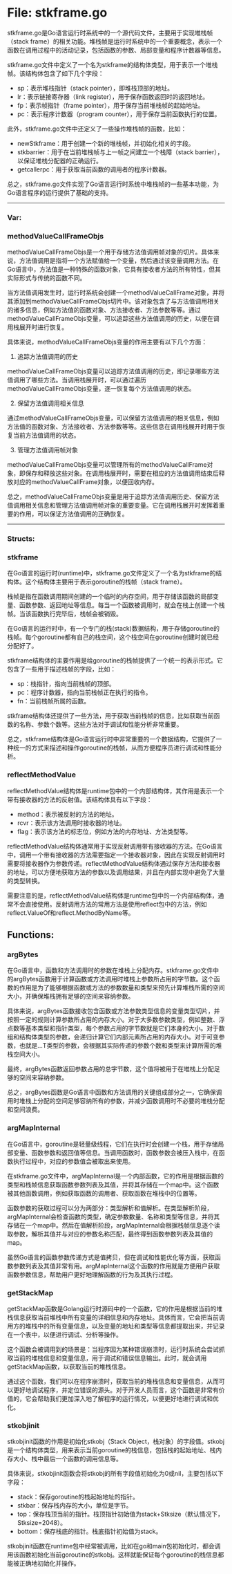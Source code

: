 # File: stkframe.go

stkframe.go是Go语言运行时系统中的一个源代码文件，主要用于实现堆栈帧（stack frame）的相关功能。堆栈帧是运行时系统中的一个重要概念，表示一个函数在调用过程中的活动记录，包括函数的参数、局部变量和程序计数器等信息。

stkframe.go文件中定义了一个名为stkframe的结构体类型，用于表示一个堆栈帧。该结构体包含了如下几个字段：

- sp：表示堆栈指针（stack pointer），即堆栈顶部的地址。
- lr：表示链接寄存器（link register），用于保存函数返回时的返回地址。
- fp：表示帧指针（frame pointer），用于保存当前堆栈帧的起始地址。
- pc：表示程序计数器（program counter），用于保存当前函数执行的位置。

此外，stkframe.go文件中还定义了一些操作堆栈帧的函数，比如：

- newStkframe：用于创建一个新的堆栈帧，并初始化相关的字段。
- stkbarrier：用于在当前堆栈帧与上一帧之间建立一个栈障（stack barrier），以保证堆栈分配器的正确运行。
- getcallerpc：用于获取当前函数的调用者的程序计数器。

总之，stkframe.go文件实现了Go语言运行时系统中堆栈帧的一些基本功能，为Go语言程序的运行提供了基础的支持。




---

### Var:

### methodValueCallFrameObjs

methodValueCallFrameObjs是一个用于存储方法值调用帧对象的切片。具体来说，方法值调用是指将一个方法赋值给一个变量，然后通过该变量调用方法。在Go语言中，方法值是一种特殊的函数对象，它具有接收者方法的所有特性，但其实际形式与传统的函数不同。

当方法值调用发生时，运行时系统会创建一个methodValueCallFrame对象，并将其添加到methodValueCallFrameObjs切片中。该对象包含了与方法值调用相关的诸多信息，例如方法值的函数对象、方法接收者、方法参数等等。通过methodValueCallFrameObjs变量，可以追踪这些方法值调用的历史，以便在调用栈展开时进行恢复。

具体来说，methodValueCallFrameObjs变量的作用主要有以下几个方面：

1. 追踪方法值调用的历史

methodValueCallFrameObjs变量可以追踪方法值调用的历史，即记录哪些方法值调用了哪些方法。当调用栈展开时，可以通过遍历methodValueCallFrameObjs变量，逐一恢复每个方法值调用的状态。

2. 保留方法值调用相关信息

通过methodValueCallFrameObjs变量，可以保留方法值调用的相关信息，例如方法值的函数对象、方法接收者、方法参数等等。这些信息在调用栈展开时用于恢复当前方法值调用的状态。

3. 管理方法值调用帧对象

methodValueCallFrameObjs变量可以管理所有的methodValueCallFrame对象，即保存和释放这些对象。在调用栈展开时，需要在相应的方法值调用结束后释放对应的methodValueCallFrame对象，以便回收内存。

总之，methodValueCallFrameObjs变量是用于追踪方法值调用历史、保留方法值调用相关信息和管理方法值调用帧对象的重要变量。它在调用栈展开时发挥着重要的作用，可以保证方法值调用的正确恢复。






---

### Structs:

### stkframe

在Go语言的运行时(runtime)中，stkframe.go文件定义了一个名为stkframe的结构体。这个结构体主要用于表示goroutine的栈帧（stack frame）。

栈帧是指在函数调用期间创建的一个临时的内存空间，用于存储该函数的局部变量、函数参数、返回地址等信息。每当一个函数被调用时，就会在栈上创建一个栈帧。当该函数执行完毕后，栈帧会被销毁。

在Go语言的运行时中，有一个专门的栈(stack)数据结构，用于存储goroutine的栈帧。每个goroutine都有自己的栈空间，这个栈空间在goroutine创建时就已经分配好了。

stkframe结构体的主要作用是给goroutine的栈帧提供了一个统一的表示形式。它包含了一些用于描述栈帧的字段，比如：

- sp：栈指针，指向当前栈帧的顶部。
- pc：程序计数器，指向当前栈帧正在执行的指令。
- fn：当前栈帧所属的函数。

stkframe结构体还提供了一些方法，用于获取当前栈帧的信息，比如获取当前函数的名称、参数个数等。这些方法对于调试和性能分析非常重要。

总之，stkframe结构体是Go语言运行时中非常重要的一个数据结构，它提供了一种统一的方式来描述和操作goroutine的栈帧，从而方便程序员进行调试和性能分析。



### reflectMethodValue

reflectMethodValue结构体是runtime包中的一个内部结构体，其作用是表示一个带有接收器的方法的反射值。该结构体具有以下字段：

- method：表示被反射的方法的地址。
- rcvr：表示该方法调用时接收器的地址。
- flag：表示该方法的标志位，例如方法的内存地址、方法类型等。

reflectMethodValue结构体通常用于实现反射调用带有接收器的方法。在Go语言中，调用一个带有接收器的方法需要指定一个接收器对象，因此在实现反射调用时需要将接收器作为参数传递。reflectMethodValue结构体通过保存方法和接收器的地址，可以方便地获取方法的参数以及调用结果，并且在内部实现中避免了大量的类型转换。

需要注意的是，reflectMethodValue结构体是runtime包中的一个内部结构体，通常不会直接使用。反射调用方法的常用方法是使用reflect包中的方法，例如reflect.ValueOf和reflect.MethodByName等。



## Functions:

### argBytes

在Go语言中，函数和方法调用时的参数在堆栈上分配内存。stkframe.go文件中的argBytes函数用于计算函数或方法调用时堆栈上参数所占用的字节数。这个函数的作用是为了能够根据函数或方法的参数数量和类型来预先计算堆栈所需的空间大小，并确保堆栈拥有足够的空间来容纳参数。

具体来说，argBytes函数接收包含函数或方法参数类型信息的变量类型切片，并按照一定的规则计算参数所占用的内存大小。对于大多数参数类型，例如整数、浮点数等基本类型和指针类型，每个参数占用的字节数就是它们本身的大小。对于数组和结构体类型的参数，会递归计算它们内部元素所占用的内存大小。对于可变参数，也就是...T类型的参数，会根据其实际传递的参数个数和类型来计算所需的堆栈空间大小。

最终，argBytes函数返回参数占用的总字节数，这个值将被用于在堆栈上分配足够的空间来容纳参数。

总之，argBytes函数是Go语言中函数和方法调用的关键组成部分之一，它确保调用时堆栈上分配的空间足够容纳所有的参数，并减少函数调用时不必要的堆栈分配和空间浪费。



### argMapInternal

在Go语言中，goroutine是轻量级线程，它们在执行时会创建一个栈，用于存储局部变量、函数参数和返回值等信息。当调用函数时，函数参数会被压入栈中，在函数执行过程中，对应的参数值会被取出来使用。

在stkframe.go文件中，argMapInternal是一个内部函数，它的作用是根据函数的类型和栈帧信息获取函数参数列表及其值，并将其存储在一个map中。这个函数被其他函数调用，例如获取函数的调用者、获取函数在堆栈中的位置等。

函数参数的获取过程可以分为两部分：类型解析和值解析。在类型解析阶段，argMapInternal会检查函数的类型，确定参数数量、名称和类型等信息，并将其存储在一个map中。然后在值解析阶段，argMapInternal会根据栈帧信息逐个读取参数，解析其值并与对应的参数名称匹配，最终得到函数参数列表及其值的map。

虽然Go语言的函数参数传递方式是值拷贝，但在调试和性能优化等方面，获取函数参数列表及其值非常有用。argMapInternal这个函数的作用就是方便用户获取函数参数信息，帮助用户更好地理解函数的行为及其执行过程。



### getStackMap

getStackMap函数是Golang运行时源码中的一个函数，它的作用是根据当前的堆栈信息获取当前堆栈中所有变量的详细信息和内存地址。具体而言，它会把当前调用方的堆栈中的所有变量信息，以及变量的地址和类型等信息都提取出来，并记录在一个表中，以便进行调试、分析等操作。

这个函数会被调用到的场景是：当程序因为某种错误崩溃时，运行时系统会尝试抓取当前的堆栈信息和变量信息，用于调试和错误信息输出。此时，就会调用getStackMap函数，以获取当前的堆栈信息。

通过这个函数，我们可以在程序崩溃时，获取当前的堆栈信息和变量信息，从而可以更好地调试程序，并定位错误的源头。对于开发人员而言，这个函数是非常有价值的，它会帮助我们更加深入地了解程序的运行情况，以便更好地进行调试和优化。



### stkobjinit

stkobjinit函数的作用是初始化stkobj（Stack Object，栈对象）的字段值。stkobj是一个结构体类型，用来表示当前goroutine的栈信息，包括栈的起始地址、栈内存大小、栈中最后一个函数的调用信息等。

具体来说，stkobjinit函数会将stkobj的所有字段值初始化为0或nil，主要包括以下字段：
- stack：保存goroutine的栈起始地址的指针。
- stkbar：保存栈内存的大小，单位是字节。
- top：保存栈顶当前的指针。栈顶指针初始值为stack+Stksize（默认情况下，Stksize=2048）。
- bottom：保存栈底的指针。栈底指针初始值为stack。

stkobjinit函数在runtime包中经常被调用，比如在go和main包初始化时，都会调用该函数初始化当前goroutine的stkobj。这样就能保证每个goroutine的栈信息都能被正确地初始化并操作。



